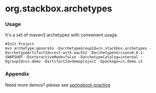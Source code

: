 org.stackbox.archetypes
===


### Usage

It's a set of maven3 archetypes with convenient usage.


```
#Init Project
mvn archetype:generate -DarchetypeGroupId=cn.stackbox.archetypes -DarchetypeArtifactId=rest-with-oauth2 -DarchetypeVersion=0.0.1-SNAPSHOT -DinteractiveMode=false -DarchetypeCatalog=internal -DgroupId=cn.demo -DartifactId=demoproject -Dpackage=cn.demo.v2
```

### Appendix

Need more demos? please see [springboot-practice](https://github.com/superalsrk/springboot-practic://github.com/superalsrk/springboot-practice)



